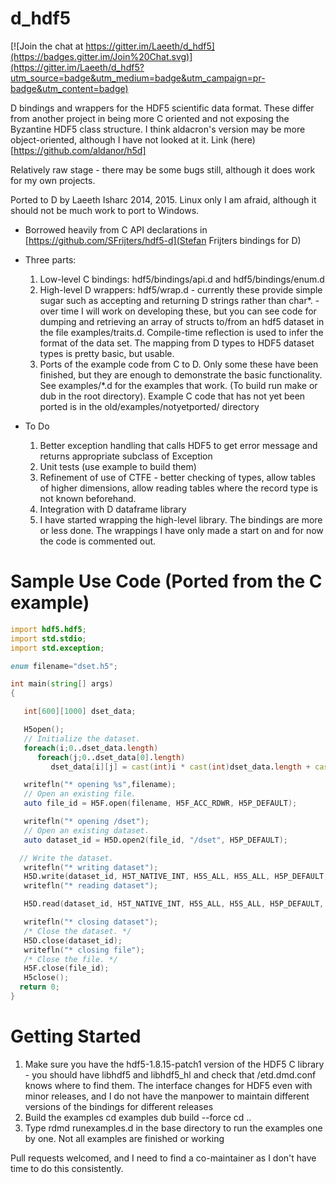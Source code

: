 d_hdf5
=======

[![Join the chat at https://gitter.im/Laeeth/d_hdf5](https://badges.gitter.im/Join%20Chat.svg)](https://gitter.im/Laeeth/d_hdf5?utm_source=badge&utm_medium=badge&utm_campaign=pr-badge&utm_content=badge)

D bindings and wrappers for the HDF5 scientific data format.  These differ from another project in being more C oriented and not exposing the Byzantine HDF5 class structure.  I think aldacron's version may be more object-oriented, although I have not looked at it.  Link (here)[https://github.com/aldanor/h5d]

Relatively raw stage - there may be some bugs still, although it does work for my own projects.

Ported to D by Laeeth Isharc 2014, 2015.  Linux only I am afraid, although it should not be much work to port to Windows.

* Borrowed heavily from C API declarations in [https://github.com/SFrijters/hdf5-d](Stefan Frijters bindings for D)
* Three parts:
    1. Low-level C bindings: hdf5/bindings/api.d and hdf5/bindings/enum.d
    2. High-level D wrappers:  hdf5/wrap.d
            - currently these provide simple sugar such as accepting and returning D strings rather than char*.
            - over time I will work on developing these, but you can see code for dumping and retrieving an array of structs to/from an hdf5
                dataset in the file examples/traits.d.  Compile-time reflection is used to infer the format of the data set.  The mapping from D types
                to HDF5 dataset types is pretty basic, but usable.
    3. Ports of the example code from C to D.  Only some these have been finished, but they are enough to demonstrate the basic functionality.  See examples/*.d for the examples that work.  (To build run make or dub in the root directory).  Example C code that has not yet been ported is in the old/examples/notyetported/ directory

* To Do
    1.  Better exception handling that calls HDF5 to get error message and returns appropriate subclass of Exception
    2.  Unit tests (use example to build them)
    3.  Refinement of use of CTFE - better checking of types, allow tables of higher dimensions, allow reading tables where the record type is not known beforehand.
    4.  Integration with D dataframe library
    5.  I have started wrapping the high-level library.  The bindings are more or less done.  The wrappings I have only made a start on and for now the code is commented out.

Sample Use Code (Ported from the C example)
===========================================

```D
import hdf5.hdf5;
import std.stdio;
import std.exception;

enum filename="dset.h5";

int main(string[] args)
{

   int[600][1000] dset_data;

   H5open();
   // Initialize the dataset.
   foreach(i;0..dset_data.length)
      foreach(j;0..dset_data[0].length)
         dset_data[i][j] = cast(int)i * cast(int)dset_data.length + cast(int)j + 1;

   writefln("* opening %s",filename);
   // Open an existing file.
   auto file_id = H5F.open(filename, H5F_ACC_RDWR, H5P_DEFAULT);

   writefln("* opening /dset");
   // Open an existing dataset. 
   auto dataset_id = H5D.open2(file_id, "/dset", H5P_DEFAULT);

  // Write the dataset. 
   writefln("* writing dataset");
   H5D.write(dataset_id, H5T_NATIVE_INT, H5S_ALL, H5S_ALL, H5P_DEFAULT, cast(ubyte*)dset_data.ptr);
   writefln("* reading dataset");

   H5D.read(dataset_id, H5T_NATIVE_INT, H5S_ALL, H5S_ALL, H5P_DEFAULT, cast(ubyte*)&dset_data).ptr;

   writefln("* closing dataset");
   /* Close the dataset. */
   H5D.close(dataset_id);
   writefln("* closing file");
   /* Close the file. */
   H5F.close(file_id);
   H5close();
  return 0;
}
```
Getting Started
===============

1.  Make sure you have the hdf5-1.8.15-patch1 version of the HDF5 C library - you should have libhdf5 and libhdf5_hl and check that /etd.dmd.conf knows where to find them.  The interface changes for HDF5 even with minor releases, and I do not have the manpower to maintain different versions of the bindings for different releases
2.  Build the examples
        cd examples
        dub build --force
        cd ..
4.  Type rdmd runexamples.d in the base directory to run the examples one by one.  Not all examples are finished or working


Pull requests welcomed, and I need to find a co-maintainer as I don't have time to do this consistently.
